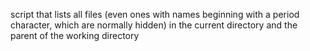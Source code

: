 script that lists all files (even ones with names beginning with a period character, which are normally hidden) in the current directory and the parent of the working directory
